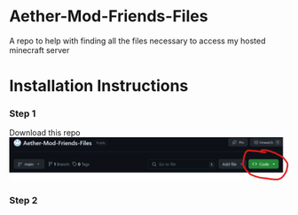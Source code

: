 # Aether-Mod-Friends-Files
 A repo to help with finding all the files necessary to access my hosted minecraft server

# Installation Instructions

### Step 1

Download this repo
![Alt text](photos/github-download.png)

### Step 2
